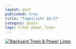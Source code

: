 ```yaml
---
layout: post
published: true
title: "Tageslicht 18:17"
category: photo
tags: trees power_lines
---
```


[![Backyard Trees & Power Lines](http://31.media.tumblr.com/ff46a0ed0f530132ce4fc6a502ba76e6/tumblr_n5by19nzdE1rive1ro1_500.jpg)](http://dr3wh0.tumblr.com/post/85259475154)